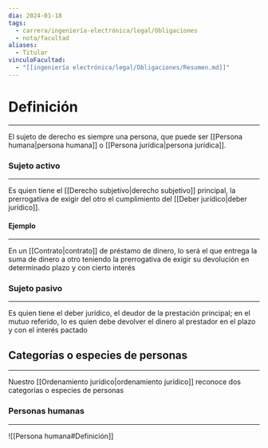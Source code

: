 ```yaml
---
dia: 2024-01-18
tags:
  - carrera/ingeniería-electrónica/legal/Obligaciones
  - nota/facultad
aliases:
  - Titular
vinculoFacultad:
  - "[[ingeniería electrónica/legal/Obligaciones/Resumen.md]]"
---
```

# Definición
---
El sujeto de derecho es siempre una persona, que puede ser [[Persona humana|persona humana]] o [[Persona jurídica|persona jurídica]]. 

### Sujeto activo
---
Es quien tiene el [[Derecho subjetivo|derecho subjetivo]] principal, la prerrogativa de exigir del otro el cumplimiento del [[Deber jurídico|deber jurídico]]. 

#### Ejemplo
---
En un [[Contrato|contrato]] de préstamo de dinero, lo será el que entrega la suma de dinero a otro teniendo la prerrogativa de exigir su devolución en determinado plazo y con cierto interés

### Sujeto pasivo
---
Es quien tiene el deber jurídico, el deudor de la prestación principal; en el mutuo referido, lo es quien debe devolver el dinero al prestador en el plazo y con el interés pactado

## Categorías o especies de personas
---
Nuestro [[Ordenamiento jurídico|ordenamiento jurídico]] reconoce dos categorías o especies de personas

### Personas humanas
---
![[Persona humana#Definición]]
